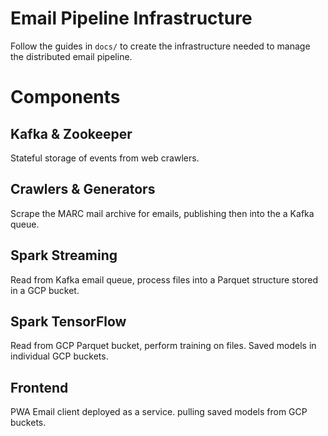 # Email Pipeline Infrastructure
Follow the guides in `docs/` to create the infrastructure needed to manage the distributed email pipeline.

# Components

## Kafka & Zookeeper
Stateful storage of events from web crawlers.

## Crawlers & Generators
Scrape the MARC mail archive for emails, publishing then into the a Kafka queue.

## Spark Streaming
Read from Kafka email queue, process files into a Parquet structure stored in a GCP bucket.

## Spark TensorFlow
Read from GCP Parquet bucket, perform training on files. Saved models in individual GCP buckets.

## Frontend
PWA Email client deployed as a service. pulling saved models from GCP buckets.
